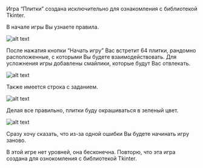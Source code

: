  Игра “Плитки” создана исключительно для ознакомления с библиотекой Tkinter. 
  
 В начале игры Вы узнаете правила. 
 
 ![alt text](https://sun9-3.userapi.com/c830709/v830709674/afd7d/L0rpEzFiu5Y.jpg)
 
 После нажатия кнопки “Начать игру” Вас встретит 64 плитки, рандомно расположенные, с которыми Вы будете взаимодействовать. Для усложнения игры добавлены смайлики, которые будут Вас отвлекать.
 
 ![alt text](https://sun9-9.userapi.com/c830709/v830709674/afd66/X-1dDA4j87Q.jpg)
 
 Также имеется строка с заданием. 
 
 ![alt text](https://sun9-5.userapi.com/c830709/v830709674/afd6d/xk0FEfgTMCI.jpg)
 
 Делая все правильно, плитки буду окрашиваться в зеленый цвет.
 
 ![alt text](https://sun9-4.userapi.com/c830709/v830709674/afd75/CQa7ly-91jk.jpg)
 
 Сразу хочу сказать, что из-за одной ошибки Вы будете начинать игру заново.

 В этой игре нет уровней, она бесконечна.
 Повторю, что эта игра создана для ознокомления с библиотекой Tkinter.

